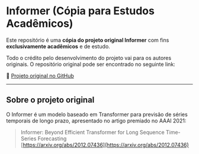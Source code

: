 # Informer (Cópia para Estudos Acadêmicos)

Este repositório é uma **cópia do projeto original Informer** com fins **exclusivamente acadêmicos** e de estudo.

Todo o crédito pelo desenvolvimento do projeto vai para os autores originais. O repositório original pode ser encontrado no seguinte link:

🔗 [Projeto original no GitHub](https://github.com/zhouhaoyi/Informer2020)

---

## Sobre o projeto original

O Informer é um modelo baseado em Transformer para previsão de séries temporais de longo prazo, apresentado no artigo premiado no AAAI 2021:

> Informer: Beyond Efficient Transformer for Long Sequence Time-Series Forecasting  
> [https://arxiv.org/abs/2012.07436](https://arxiv.org/abs/2012.07436)


